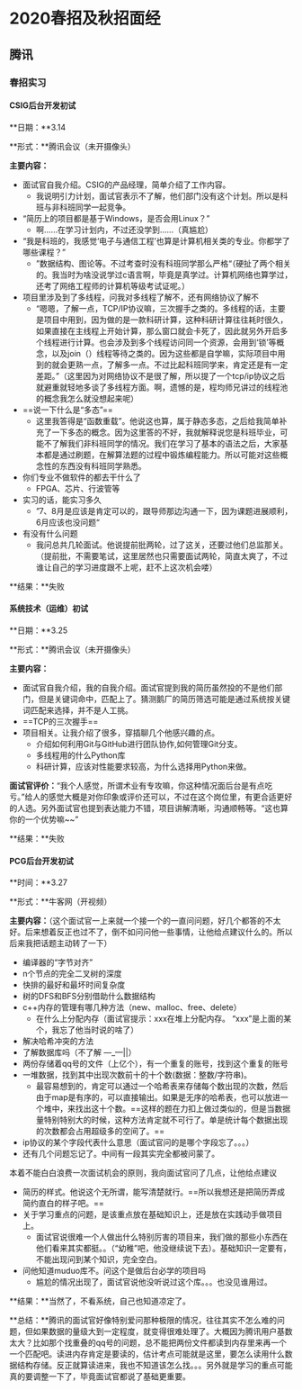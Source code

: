 # 2020春招及秋招面经

## 腾讯

### 春招实习

#### CSIG后台开发初试

**日期：**3.14

**形式：**腾讯会议（未开摄像头）

**主要内容：**

- 面试官自我介绍。CSIG的产品经理，简单介绍了工作内容。
  - 我说明引力计划，面试官表示不了解，他们部门没有这个计划。所以是科班与非科班同学一起竞争。
- “简历上的项目都是基于Windows，是否会用Linux？”
  - 啊……在学习计划内，不过还没学到……（真尴尬）
- “我是科班的，我感觉‘电子与通信工程’也算是计算机相关类的专业。你都学了哪些课程？”
  - ”数据结构、图论等。不过考查时没有科班同学那么严格“（硬扯了两个相关的。我当时为啥没说学过c语言啊，毕竟是真学过。计算机网络也算学过，还考了网络工程师的计算机等级考试证呢。）
- 项目里涉及到了多线程，问我对多线程了解不，还有网络协议了解不
  - “嗯嗯，了解一点，TCP/IP协议嘛，三次握手之类的。多线程的话，主要是项目中用到，因为做的是一款科研计算，这种科研计算往往耗时很久，如果直接在主线程上开始计算，那么窗口就会卡死了，因此就另外开启多个线程进行计算。也会涉及到多个线程访问同一个资源，会用到‘锁’等概念，以及join（）线程等待之类的。因为这些都是自学嘛，实际项目中用到的就会更熟一点，了解多一点。不过比起科班同学来，肯定还是有一定差距。”（这里因为对网络协议不是很了解，所以提了一个tcp/ip协议之后就避重就轻地多谈了多线程方面。啊，遗憾的是，程均师兄讲过的线程池的概念我怎么就没想起来呢）
- ==说一下什么是“多态”==
  - 这里我答得是“函数重载”。他说这也算，属于静态多态，之后给我简单补充了一下多态的概念。因为这里答的不好，我就解释说您是科班毕业，可能不了解我们非科班同学的情况。我们在学习了基本的语法之后，大家基本都是通过刷题，在解算法题的过程中锻炼编程能力。所以可能对这些概念性的东西没有科班同学熟悉。
- 你们专业不做软件的都去干什么了
  - FPGA、芯片、行波管等
- 实习的话，能实习多久
  - ”7、8月是应该是肯定可以的，跟导师那边沟通一下，因为课题进展顺利，6月应该也没问题“
- 有没有什么问题
  - 我问总共几轮面试。他说提前批两轮，过了这关，还要过他们总监那关。（提前批，不需要笔试，这里居然也只需要面试两轮，简直太爽了，不过谁让自己的学习进度跟不上呢，赶不上这次机会喽）

**结果：**失败

#### 系统技术（运维）初试

**日期：**3.25

**形式：**腾讯会议（未开摄像头）

**主要内容：**

- 面试官自我介绍，我的自我介绍。面试官提到我的简历虽然投的不是他们部门，但是关键词命中，匹配上了。猜测鹅厂的简历筛选可能是通过系统按关键词匹配来选择，并不是人工挑。
- ==TCP的三次握手==
- 项目相关。让我介绍了很多，穿插聊几个他感兴趣的点。
  - 介绍如何利用Git与GitHub进行团队协作,如何管理Git分支。
  - 多线程用的什么Python库
  - 科研计算，应该对性能要求较高，为什么选择用Python来做。

**面试官评价：**“我个人感觉，所谓术业有专攻嘛，你这种情况面后台是有点吃亏。”给人的感觉大概是对你印象或评价还可以，不过在这个岗位里，有更合适更好的人选。另外面试官也提到表达能力不错，项目讲解清晰，沟通顺畅等。“这也算你的一个优势嘛~~”

**结果：**失败

#### PCG后台开发初试

**时间：**3.27

**形式：**牛客网（开视频）

**主要内容：**（这个面试官一上来就一个接一个的一直问问题，好几个都答的不太好。后来想着反正也过不了，倒不如问问他一些事情，让他给点建议什么的。所以后来我把话题主动转了一下）

- 编译器的“字节对齐”
- n个节点的完全二叉树的深度
- 快排的最好和最坏时间复杂度
- 树的DFS和BFS分别借助什么数据结构
- c++内存的管理有哪几种方法（new、malloc、free、delete）
  - 在什么上分配内存（面试官提示：xxx在堆上分配内存。 “xxx”是上面的某个，我忘了他当时说的啥了）
- 解决哈希冲突的方法
- 了解数据库吗（不了解 —_—||）
- 两份存储着qq号的文件（上亿个），有一个重复的账号，找到这个重复的账号
- 一堆数据，找到其中出现次数前十的十个数(数据：整数/字符串)。
  - 最容易想到的，肯定可以通过一个哈希表来存储每个数出现的次数，然后由于map是有序的，可以直接输出。如果是无序的哈希表，也可以放进一个堆中，来找出这十个数。==这样的题在力扣上做过类似的，但是当数据量特别特别大的时候，这种方法肯定就不可行了。单是统计每个数据出现的次数都会占用超级多的空间了。==
- ip协议的某个字段代表什么意思（面试官问的是哪个字段忘了。。。）
- 还有几个问题忘记了。中间有一段其实完全都被问蒙了。

本着不能白白浪费一次面试机会的原则，我向面试官问了几点，让他给点建议

- 简历的样式。他说这个无所谓，能写清楚就行。==所以我想还是把简历弄成简约直白的样子吧。==
- 关于学习重点的问题，是该重点放在基础知识上，还是放在实践动手做项目上。
  - 面试官说很难一个人做出什么特别厉害的项目来，我们做的那些小东西在他们看来其实都挺。。（“幼稚”吧，他没继续说下去）。基础知识一定要有，不能出现问到某个知识，完全空白。
- 问他知道muduo库不。问这个是做后台必学的项目吗
  - 尴尬的情况出现了，面试官说他没听说过这个库。。。也没见谁用过。

**结果：**当然了，不看系统，自己也知道凉定了。

**总结：**腾讯的面试官好像特别爱问那种极限的情况，往往其实不怎么难的问题，但如果数据的量级大到一定程度，就变得很难处理了。大概因为腾讯用户基数太大？比如那个找重叠的qq号的问题，总不能把两份文件都读到内存里来再一个一个匹配吧。读进内存肯定是要读的，估计考点可能就是这里，要怎么读用什么数据结构存储。反正就算读进来，我也不知道该怎么找。。。另外就是学习的重点可能真的要调整一下了，毕竟面试官都说了基础更重要。







